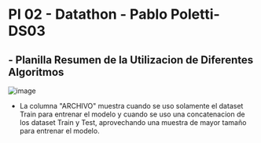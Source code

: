 # PI 02 - Datathon - Pablo Poletti-DS03


## - Planilla Resumen de la Utilizacion de Diferentes Algoritmos


![image](https://user-images.githubusercontent.com/104991677/191869190-8a48d990-977d-4efd-9b13-785a11967c7f.png)


- La columna "ARCHIVO" muestra cuando se uso solamente el dataset Train para entrenar el modelo y cuando se uso una concatenacion de los dataset Train y Test, aprovechando una muestra de mayor tamaño para entrenar el modelo.


